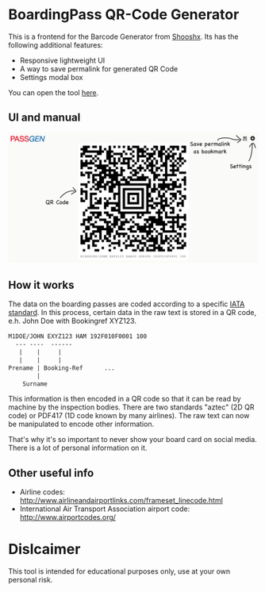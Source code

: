 # BoardingPass QR-Code Generator

This is a frontend for the Barcode Generator from [Shooshx](https://shooshx.github.io/BoardingBarcode/). Its has the following additional features:

* Responsive lightweight UI
* A way to save permalink for generated QR Code
* Settings modal box

You can open the tool [here](#).

## UI and manual

<img src="ui.png" />

## How it works

The data on the boarding passes are coded according to a specific [IATA standard](https://www.iata.org/contentassets/1dccc9ed041b4f3bbdcf8ee8682e75c4/2021_03_02-bcbp-implementation-guide-version-7-.pdf). In this process, certain data in the raw text is stored in a QR code, e.h. John Doe with Bookingref XYZ123.

```
M1DOE/JOHN EXYZ123 HAM 192F010F0001 100
  --- ----  ------
   |    |     |
   |    |     |
Prename | Booking-Ref      ...
        |
    Surname
```

This information is then encoded in a QR code so that it can be read by machine by the inspection bodies. There are two standards "aztec" (2D QR code) or PDF417 (1D code known by many airlines). The raw text can now be manipulated to encode other information.

That's why it's so important to never show your board card on social media. There is a lot of personal information on it.

## Other useful info

* Airline codes:
http://www.airlineandairportlinks.com/frameset_linecode.html
* International Air Transport Association airport code:
http://www.airportcodes.org/

# Dislcaimer

This tool is intended for educational purposes only, use at your own personal risk.